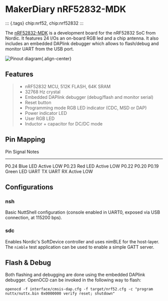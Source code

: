 MakerDiary nRF52832-MDK
=======================

::: {.tags}
chip:nrf52, chip:nrf52832
:::

The [nRF52832-MDK](https://wiki.makerdiary.co/nrf52832-mdk) is a
development board for the nRF52832 SoC from Nordic. It features 24 I/Os
an on-board RGB led and a chip antenna. It also includes an embedded
DAPlink debugger which allows to flash/debug and monitor UART from the
USB port.

![Pinout diagram](pinout.png){.align-center}

Features
--------

> -   nRF52832 MCU, 512K FLASH, 64K SRAM
> -   32768 Hz crystal
> -   Embedded DAPlink debugger (debug/flash and monitor serial)
> -   Reset button
> -   Programming mode RGB LED indicator (CDC, MSD or DAP)
> -   Power indicator LED
> -   User RGB LED
> -   Inductor + capacitor for DC/DC mode

Pin Mapping
-----------

  Pin                 Signal                      Notes
  ------------------- --------------------------- ------------
  P0.24               Blue LED                    Active LOW
  P0.23               Red LED                     Active LOW
  P0.22 P0.20 P0.19   Green LED UART TX UART RX   Active LOW

Configurations
--------------

### nsh

Basic NuttShell configuration (console enabled in UART0, exposed via USB
connection, at 115200 bps).

### sdc

Enables Nordic\'s SoftDevice controller and uses nimBLE for the
host-layer. The `nimble` test application can be used to enable a simple
GATT server.

Flash & Debug
-------------

Both flashing and debugging are done using the embedded DAPlink
debugger. OpenOCD can be invoked in the following way to flash:

    openocd -f interface/cmsis-dap.cfg -f target/nrf52.cfg -c "program nuttx/nuttx.bin 0x0000000 verify reset; shutdown"
